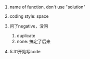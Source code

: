 1. name of function, don't use "solution"
2. coding style: space

3. 问了negative，没问
   1. duplicate
   2. none: 搞定了后来
4. 5:31开始写code